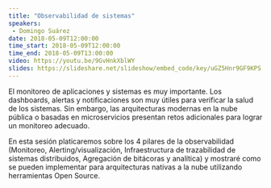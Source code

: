```yaml
---
title: "Observabilidad de sistemas"
speakers:
 - Domingo Suárez
date: 2018-05-09T12:00:00
time_start: 2018-05-09T12:00:00
time_end: 2018-05-09T13:00:00
video: https://youtu.be/9GvHnkXblWY
slides: https://slideshare.net/slideshow/embed_code/key/uGZ5Hnr9GF9KPS
---
```


<p>El monitoreo de aplicaciones y sistemas es muy importante. Los dashboards, alertas y notificaciones son muy útiles para verificar la salud de los sistemas. Sin embargo, las arquitecturas modernas en la nube pública o basadas en microservicios presentan retos adicionales para lograr un monitoreo adecuado.</p>

<p>En esta sesión platicaremos sobre los 4 pilares de la observabilidad (Monitoreo, Alerting/visualización, Infraestructura de trazabilidad de sistemas distribuidos, Agregación de bitácoras y analítica) y mostraré como se pueden implementar para arquitecturas nativas a la nube utilizando herramientas Open Source.</p>